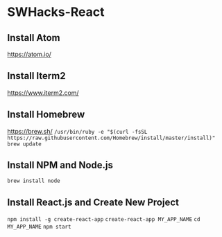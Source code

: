 # SWHacks-React

## Install Atom
https://atom.io/

## Install Iterm2
https://www.iterm2.com/

## Install Homebrew
https://brew.sh/
```/usr/bin/ruby -e "$(curl -fsSL https://raw.githubusercontent.com/Homebrew/install/master/install)"```
```brew update```

## Install NPM and Node.js
```brew install node```

## Install React.js and Create New Project
```npm install -g create-react-app```
```create-react-app MY_APP_NAME```
```cd MY_APP_NAME```
```npm start```




